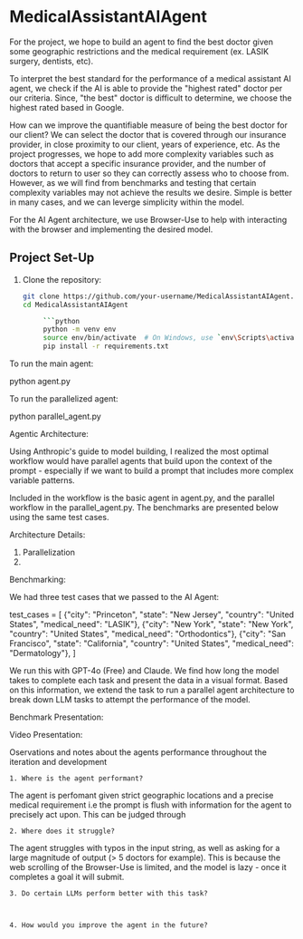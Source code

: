 # MedicalAssistantAIAgent


For the project, we hope to build an agent to find the best doctor given some geographic restrictions and the medical requirement (ex. LASIK surgery, dentists, etc). 


To interpret the best standard for the performance of a medical assistant AI agent, we
check if the AI is able to provide the "highest rated" doctor per our criteria. Since, "the best" doctor is difficult to determine, we choose the highest rated based in Google. 

How can we improve the quantifiable measure of being the best doctor for our client? We can select the doctor that is covered through our insurance provider, in close proximity to our client, years of experience, etc. As the project progresses, we hope to add more complexity variables such as doctors that accept a specific insurance provider, and the number of doctors to return to user so they can correctly assess who to choose from. However, as we will find from benchmarks and testing that certain complexity variables may not achieve the results we desire. Simple is better in many cases, and we can leverge simplicity within the model. 


For the AI Agent architecture, we use Browser-Use to help with interacting with the browser and implementing the desired model.




## Project Set-Up

1. Clone the repository:
   ```bash
   git clone https://github.com/your-username/MedicalAssistantAIAgent.git
   cd MedicalAssistantAIAgent

        ```python
        python -m venv env
        source env/bin/activate  # On Windows, use `env\Scripts\activate`
        pip install -r requirements.txt

To run the main agent:

python agent.py


To run the parallelized agent:

python parallel_agent.py






Agentic Architecture:


Using Anthropic's guide to model building, I realized the most optimal workflow would have parallel agents that build upon the context of the prompt - especially if we want to build a prompt that includes more complex variable patterns. 


Included in the workflow is the basic agent in agent.py, and the parallel workflow in the parallel_agent.py. The benchmarks are presented below using the same test cases. 



Architecture Details:

1) Parallelization
2) 









Benchmarking:


We had three test cases that we passed to the AI Agent: 

test_cases = [
        {"city": "Princeton", "state": "New Jersey", "country": "United States", "medical_need": "LASIK"},
        {"city": "New York", "state": "New York", "country": "United States", "medical_need": "Orthodontics"},
        {"city": "San Francisco", "state": "California", "country": "United States", "medical_need": "Dermatology"},
    ]

We run this with GPT-4o (Free) and Claude. We find how long the model takes to complete each task and present the data in a visual format. Based on this information, we extend the task to run a parallel agent architecture to break down LLM tasks to attempt the performance of the model. 


Benchmark Presentation:






Video Presentation:








Oservations and notes about the agents performance throughout the iteration and development

    1. Where is the agent performant?
The agent is perfomant given strict geographic locations and a precise medical requirement i.e the prompt is flush with information for the agent to precisely act upon. This can be judged through 

    2. Where does it struggle?
The agent struggles with typos in the input string, as well as asking for a large magnitude of output (> 5 doctors for example). This is because the web scrolling of the Browser-Use is limited, and the model is lazy - once it completes a goal it will submit. 

    3. Do certain LLMs perform better with this task?



    4. How would you improve the agent in the future?




